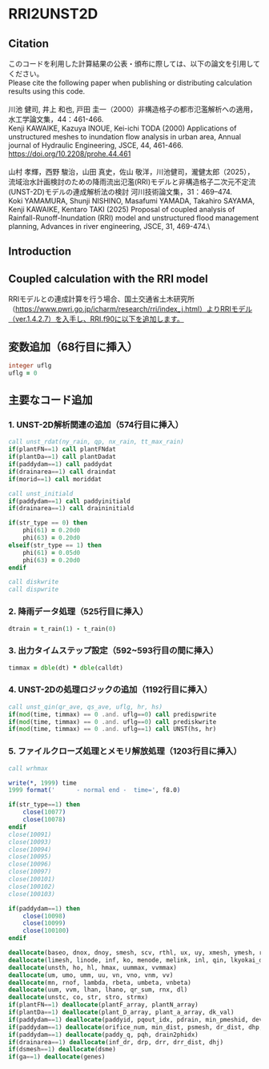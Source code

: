 # RRI2UNST2D

## Citation
このコードを利用した計算結果の公表・頒布に際しては、以下の論文を引用してください。\
Please cite the following paper when publishing or distributing calculation results using this code.\
 \
川池 健司, 井上 和也, 戸田 圭一（2000）非構造格子の都市氾濫解析への適用，水工学論文集，44：461-466.\
Kenji KAWAIKE, Kazuya INOUE, Kei-ichi TODA (2000) Applications of unstructured meshes to inundation flow analysis in urban area, Annual journal of Hydraulic Engineering, JSCE, 44, 461-466.\
https://doi.org/10.2208/prohe.44.461 \
 \
山村 孝輝，西野 駿治，山田 真史，佐山 敬洋，川池健司，瀧健太郎（2025），流域治水計画検討のための降雨流出氾濫(RRI)モデルと非構造格子二次元不定流(UNST-2D)モデルの連成解析法の検討 河川技術論文集，31：469–474.\
Koki YAMAMURA, Shunji NISHINO, Masafumi YAMADA, Takahiro SAYAMA, Kenji KAWAIKE, Kentaro TAKI (2025) Proposal of coupled analysis of Rainfall-Runoff-Inundation (RRI) model and unstructured flood management planning, Advances in river engineering, JSCE, 31, 469-474.\

## Introduction


## Coupled calculation with the RRI model

RRIモデルとの連成計算を行う場合、国土交通省土木研究所（https://www.pwri.go.jp/icharm/research/rri/index_j.html）よりRRIモデル（ver.1.4.2.7）を入手し、RRI.f90に以下を追加します。 

## 変数追加（68行目に挿入）

```fortran
integer uflg
uflg = 0
```

## 主要なコード追加

### 1. UNST-2D解析関連の追加（574行目に挿入）

```fortran
call unst_rdat(ny_rain, qp, nx_rain, tt_max_rain)
if(plantFN==1) call plantFNdat
if(plantDa==1) call plantDadat
if(paddydam==1) call paddydat
if(drainarea==1) call draindat
if(morid==1) call moriddat

call unst_initiald
if(paddydam==1) call paddyinitiald
if(drainarea==1) call draininitiald

if(str_type == 0) then
    phi(61) = 0.20d0
    phi(63) = 0.20d0
elseif(str_type == 1) then
    phi(61) = 0.05d0
    phi(63) = 0.20d0
endif

call diskwrite
call dispwrite
```

### 2. 降雨データ処理（525行目に挿入）

```fortran
dtrain = t_rain(1) - t_rain(0)
```

### 3. 出力タイムステップ設定（592~593行目の間に挿入）

```fortran
timmax = dble(dt) * dble(calldt)
```

### 4. UNST-2Dの処理ロジックの追加（1192行目に挿入）

```fortran
call unst_qin(qr_ave, qs_ave, uflg, hr, hs)
if(mod(time, timmax) == 0 .and. uflg==0) call predispwrite  
if(mod(time, timmax) == 0 .and. uflg==0) call prediskwrite
if(mod(time, timmax) == 0 .and. uflg==1) call UNST(hs, hr)
```

### 5. ファイルクローズ処理とメモリ解放処理（1203行目に挿入）

```fortran
call wrhmax

write(*, 1999) time
1999 format('      - normal end -  time=', f8.0)

if(str_type==1) then
    close(10077)
    close(10078)
endif
close(10091)
close(10093)
close(10094)
close(10095)
close(10096)
close(10097)
close(100101)
close(100102)
close(100103)

if(paddydam==1) then
    close(10098)
    close(10099)
    close(100100)
endif

deallocate(baseo, dnox, dnoy, smesh, scv, rthl, ux, uy, xmesh, ymesh, rtuv)
deallocate(limesh, linode, inf, ko, menode, melink, inl, qin, lkyokai_dx, lkyokai_dy)
deallocate(unsth, ho, hl, hmax, uummax, vvmmax)
deallocate(um, umo, umm, uu, vn, vno, vnm, vv)
deallocate(mn, rnof, lambda, rbeta, umbeta, vnbeta)
deallocate(uum, vvm, lhan, lhano, qr_sum, rnx, dl)
deallocate(unstc, co, str, stro, strmx)
if(plantFN==1) deallocate(plantF_array, plantN_array)
if(plantDa==1) deallocate(plant_D_array, plant_a_array, dk_val)
if(paddydam==1) deallocate(paddyid, pqout_idx, pdrain, min_pmeshid, device)
if(paddydam==1) deallocate(orifice_num, min_dist, psmesh, dr_dist, dhp, phid)
if(paddydam==1) deallocate(paddy_q, pqh, drain2phidx)
if(drainarea==1) deallocate(inf_dr, drp, drr, drr_dist, dhj)
if(dsmesh==1) deallocate(dsme)
if(ga==1) deallocate(genes)
```
